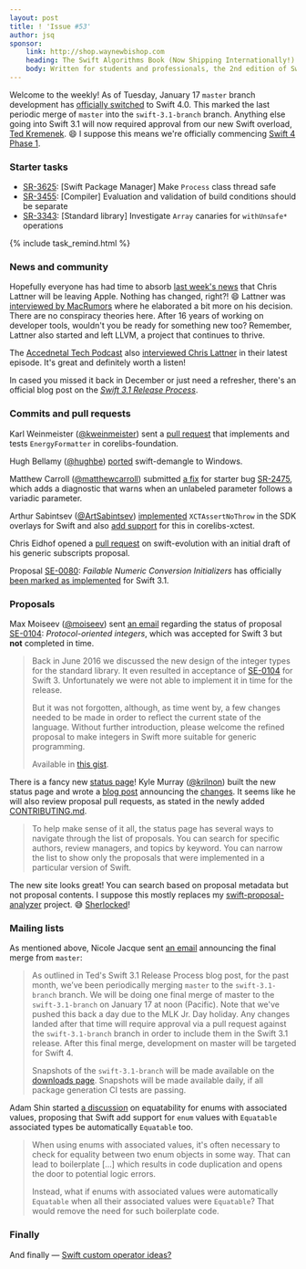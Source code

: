 ```yaml
---
layout: post
title: ! 'Issue #53'
author: jsq
sponsor:
    link: http://shop.waynewbishop.com
    heading: The Swift Algorithms Book (Now Shipping Internationally!)
    body: Written for students and professionals, the 2nd edition of Swift Algorithms & Data Structures blends modern code, illustrations and computer science to help you pass the interview or build your next app. Revised and updated for Swift 3.0, we've recently expanded our shipping options to include more than 70 countries. Use coupon code **JESSE** at checkout to receive a **20% discount**!
---
```


Welcome to the weekly! As of Tuesday, January 17 `master` branch development has [officially switched](https://lists.swift.org/pipermail/swift-corelibs-dev/Week-of-Mon-20170109/001070.html) to Swift 4.0. This marked the last periodic merge of `master` into the `swift-3.1-branch` branch. Anything else going into Swift 3.1 will now required approval from our new Swift overload, [Ted Kremenek](https://github.com/tkremenek). 😄 I suppose this means we're officially commencing [Swift 4 Phase 1](https://lists.swift.org/pipermail/swift-evolution-announce/2016-July/000269.html).

<!--excerpt-->

### Starter tasks

- [SR-3625](https://bugs.swift.org/browse/SR-3625): [Swift Package Manager] Make `Process` class thread safe
- [SR-3455](https://bugs.swift.org/browse/SR-3455): [Compiler] Evaluation and validation of build conditions should be separate
- [SR-3343](https://bugs.swift.org/browse/SR-3343): [Standard library] Investigate `Array` canaries for `withUnsafe*` operations

{% include task_remind.html %}

### News and community

Hopefully everyone has had time to absorb [last week's news](/issue-52/) that Chris Lattner will be leaving Apple. Nothing has changed, right?! 😄 Lattner was [interviewed by MacRumors](http://www.macrumors.com/2017/01/17/chris-lattner-says-tesla-irresistible/) where he elaborated a bit more on his decision. There are no conspiracy theories here. After 16 years of working on developer tools, wouldn't you be ready for something new too? Remember, Lattner also started and left LLVM, a project that continues to thrive.

The [Accednetal Tech Podcast](https://twitter.com/atpfm) also [interviewed Chris Lattner](http://atp.fm/episodes/205) in their latest episode. It's great and definitely worth a listen!

In cased you missed it back in December or just need a refresher, there's an official blog post on the [*Swift 3.1 Release Process*](https://swift.org/blog/swift-3-1-release-process/).

### Commits and pull requests

Karl Weinmeister ([@kweinmeister](https://github.com/kweinmeister)) sent a [pull request](https://github.com/apple/swift-corelibs-foundation/pull/791) that implements and tests `EnergyFormatter` in corelibs-foundation.

Hugh Bellamy ([@hughbe](https://github.com/hughbe)) [ported](https://github.com/apple/swift/pull/6821) swift-demangle to Windows.

Matthew Carroll ([@matthewcarroll](https://github.com/matthewcarroll)) submitted [a fix](https://github.com/apple/swift/pull/6823) for starter bug [SR-2475](https://bugs.swift.org/browse/SR-2475), which adds a diagnostic that warns when an unlabeled parameter follows a variadic parameter.

Arthur Sabintsev ([@ArtSabintsev](https://github.com/ArtSabintsev)) [implemented](https://github.com/apple/swift/pull/6776) `XCTAssertNoThrow` in the SDK overlays for Swift and also [add support](https://github.com/apple/swift-corelibs-xctest/pull/184) for this in corelibs-xctest.

Chris Eidhof opened a [pull request](https://github.com/apple/swift-evolution/pull/584/files) on swift-evolution with an initial draft of his generic subscripts proposal.

Proposal [SE-0080](https://github.com/apple/swift-evolution/blob/master/proposals/0080-failable-numeric-initializers.md): *Failable Numeric Conversion Initializers* has officially [been marked as implemented](https://github.com/apple/swift-evolution/commit/24aafe9aa0cbcec757ab495c32e8718d14d5f809) for Swift 3.1.

### Proposals

Max Moiseev ([@moiseev](https://github.com/moiseev)) sent [an email](https://lists.swift.org/pipermail/swift-evolution/Week-of-Mon-20170109/030191.html) regarding the status of proposal [SE-0104](https://github.com/apple/swift-evolution/blob/master/proposals/0104-improved-integers.md): *Protocol-oriented integers*, which was accepted for Swift 3 but **not** completed in time.

> Back in June 2016 we discussed the new design of the integer types for the standard library. It even resulted in acceptance of [SE-0104](https://github.com/apple/swift-evolution/blob/master/proposals/0104-improved-integers.md) for Swift 3. Unfortunately we were not able to implement it in time for the release.
>
> But it was not forgotten, although, as time went by, a few changes needed to be made in order to reflect the current state of the language.
Without further introduction, please welcome the refined proposal to make integers in Swift more suitable for generic programming.
>
> Available in [this gist](https://gist.github.com/moiseev/62ffe3c91b66866fdebf6f3fcc7cad8c).

There is a fancy new [status page](https://apple.github.io/swift-evolution/)! Kyle Murray ([@krilnon](https://github.com/krilnon/)) built the new status page and wrote a [blog post](https://swift.org/blog/swift-evolution-status-page/) announcing the [changes](https://github.com/apple/swift-evolution/pull/589). It seems like he will also review proposal pull requests, as stated in the newly added [CONTRIBUTING.md](https://github.com/apple/swift-evolution/blob/master/CONTRIBUTING.md).

> To help make sense of it all, the status page has several ways to navigate through the list of proposals. You can search for specific authors, review managers, and topics by keyword. You can narrow the list to show only the proposals that were implemented in a particular version of Swift.

The new site looks great! You can search based on proposal metadata but not proposal contents. I suppose this mostly replaces my [swift-proposal-analyzer](https://github.com/jessesquires/swift-proposal-analyzer) project. 😅 [Sherlocked](https://en.wikipedia.org/wiki/Sherlock_(software))!

### Mailing lists

As mentioned above, Nicole Jacque sent [an email](https://lists.swift.org/pipermail/swift-corelibs-dev/Week-of-Mon-20170109/001070.html) announcing the final merge from `master`:

> As outlined in Ted's Swift 3.1 Release Process blog post, for the past month, we’ve been periodically merging `master` to the `swift-3.1-branch` branch.  We will be doing one final merge of master to the `swift-3.1-branch` on January 17 at noon (Pacific). Note that we've pushed this back a day due to the MLK Jr. Day holiday. Any changes landed after that time will require approval via a pull request against the `swift-3.1-branch` branch in order to include them in the Swift 3.1 release. After this final merge, development on master will be targeted for Swift 4.
>
> Snapshots of the `swift-3.1-branch` will be made available on the [downloads page](https://swift.org/download/). Snapshots will be made available daily, if all package generation CI tests are passing.

Adam Shin started [a discussion](https://lists.swift.org/pipermail/swift-evolution/Week-of-Mon-20170109/030183.html) on equatability for enums with associated values, proposing that Swift add support for `enum` values with `Equatable` associated types be automatically `Equatable` too.

> When using enums with associated values, it's often necessary to check for equality between two enum objects in some way. That can lead to boilerplate [...] which results in code duplication and opens the door to potential logic errors.
>
> Instead, what if enums with associated values were automatically `Equatable` when all their associated values were `Equatable`? That would remove the need for such boilerplate code.

### Finally

And finally &mdash; [Swift custom operator ideas?](https://twitter.com/reyner/status/819765555255050240)
